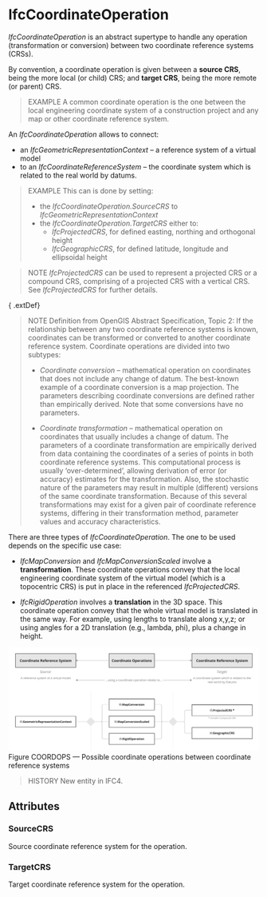 # IfcCoordinateOperation

_IfcCoordinateOperation_ is an abstract supertype to handle any operation (transformation or conversion) between two coordinate reference systems (CRSs).

By convention, a coordinate operation is given between a **source CRS**, being the more local (or child) CRS; and **target CRS**, being the more remote (or parent) CRS.

> EXAMPLE  A common coordinate operation is the one between the local engineering coordinate system of a construction project and any map or other coordinate reference system.

An _IfcCoordinateOperation_ allows to connect:
- an _IfcGeometricRepresentationContext_ &ndash; a reference system of a virtual model
- to an _IfcCoordinateReferenceSystem_ &ndash; the coordinate system which is related to the real world by datums.

> EXAMPLE  This can is done by setting:
> - the _IfcCoordinateOperation.SourceCRS_ to _IfcGeometricRepresentationContext_
> - the _IfcCoordinateOperation.TargetCRS_ either to:
>    -	_IfcProjectedCRS_, for defined easting, northing and orthogonal height
>    -	_IfcGeographicCRS_, for defined latitude, longitude and ellipsoidal height

> NOTE  _IfcProjectedCRS_ can be used to represent a projected CRS or a compound CRS, comprising of a projected CRS with a vertical CRS. See _IfcProjectedCRS_ for further details.

{ .extDef}
> NOTE  Definition from OpenGIS Abstract Specification, Topic 2:
> If the relationship between any two coordinate reference systems is known, coordinates can be transformed or converted to another coordinate reference system. Coordinate operations are divided into two subtypes:
>
> * _Coordinate conversion_ &ndash; mathematical operation on coordinates that does not include any change of datum. The best-known example of a coordinate conversion is a map projection. The parameters describing coordinate conversions are defined rather than empirically derived. Note that some conversions have no parameters.
>
> * _Coordinate transformation_ &ndash; mathematical operation on coordinates that usually includes a change of datum. The parameters of a coordinate transformation are empirically derived from data containing the coordinates of a series of points in both coordinate reference systems. This computational process is usually &lsquo;over-determined&rsquo;, allowing derivation of error (or accuracy) estimates for the transformation. Also, the stochastic nature of the parameters may result in multiple (different) versions of the same coordinate transformation. Because of this several transformations may exist for a given pair of coordinate reference systems, differing in their transformation method, parameter values and accuracy characteristics.

There are three types of _IfcCoordinateOperation_. The one to be used depends on the specific use case:

* _IfcMapConversion_ and _IfcMapConversionScaled_ involve a **transformation**. These coordinate operations convey that the local engineering coordinate system of the virtual model (which is a topocentric CRS) is put in place in the referenced _IfcProjectedCRS_. 

* _IfcRigidOperation_ involves a **translation** in the 3D space. This coordinate operation convey that the whole virtual model is translated in the same way. For example, using lengths to translate along x,y,z; or using angles for a 2D translation (e.g., lambda, phi), plus a change in height.

![Coordinate operations](../../../../figures/ifccoordinateoperation.png)
Figure COORDOPS &mdash; Possible coordinate operations between coordinate reference systems

> HISTORY  New entity in IFC4.

## Attributes

### SourceCRS
Source coordinate reference system for the operation.

### TargetCRS
Target coordinate reference system for the operation.
